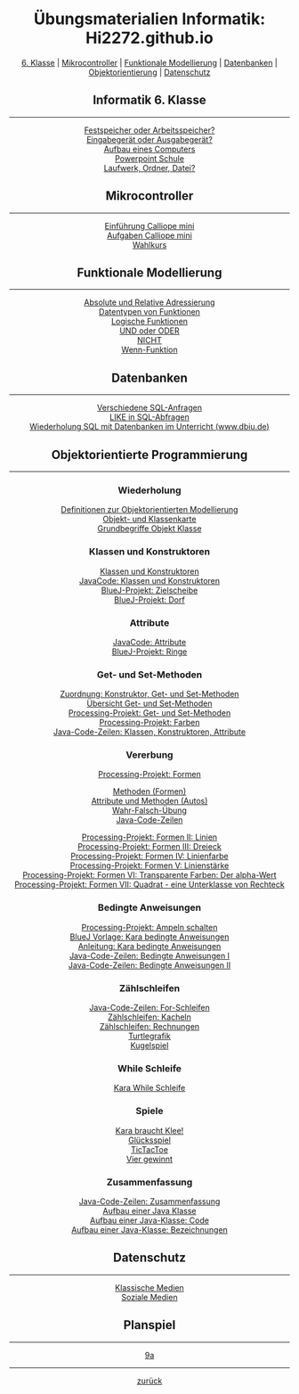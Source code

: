   <meta charset="utf-8" />
  <title>Informatik</title>
  <link rel="stylesheet" href="https://Hi2272.github.io/StyleMD.css">
  <div style="text-align:center">

Übungsmaterialien Informatik: Hi2272.github.io
==============================================
[6. Klasse](#informatik-6-klasse)
| [Mikrocontroller](#mikrocontroller)
| [Funktionale Modellierung](#funktionale-modellierung)
| [Datenbanken](#datenbanken)
| [Objektorientierung](#objektorientierte-programmierung)
| [Datenschutz](#datenschutz)

## Informatik 6. Klasse
***
[Festspeicher oder Arbeitsspeicher?](https://learningapps.org/watch?app=7732450)  
[Eingabegerät oder Ausgabegerät?](https://learningapps.org/watch?app=7732389)  
[Aufbau eines Computers](https://Hi2272.github.io/00Informatik/00Informatik6/AufbauComputer/index.html)  
[Powerpoint Schule](https://Hi2272.github.io/00Informatik/00Informatik6/PowerpointSchule/index.html)  
[Laufwerk, Ordner, Datei?](https://learningapps.org/watch?app=14045032)  

## Mikrocontroller
***
[Einführung Calliope mini](https://Hi2272.github.io/00Informatik/00Mikrocontroller/01CalliopeStart/index.html)  
[Aufgaben Calliope mini](https://Hi2272.github.io/00Informatik/00Mikrocontroller/02Calliope/index.html)  
[Wahlkurs](https://Hi2272.github.io/00Informatik/00Mikrocontroller/Wahlkurs/index.html)  

## Funktionale Modellierung
***
[Absolute und Relative Adressierung](https://Hi2272.github.io/00Informatik/AbsoluteAdressierung/index.html)  
[Datentypen von Funktionen](https://Hi2272.github.io/00Informatik/LogischeFunktionen1/index.html)  
[Logische Funktionen](https://Hi2272.github.io/00Informatik/LogischeFunktionen/index.html)  
[UND oder ODER](https://Hi2272.github.io/00Informatik/UNDoderODERneu/index.html)  
[NICHT](https://Hi2272.github.io/00Informatik/NICHT/index.html)  
[Wenn-Funktion](https://Hi2272.github.io/00Informatik/WennFunktion/index.html)  

## Datenbanken
***

[Verschiedene SQL-Anfragen](https://Hi2272.github.io/00Informatik/SQL/index.html)  
[LIKE in SQL-Abfragen](https://Hi2272.github.io/00Informatik/SQL2/index.html)  
[Wiederholung SQL mit Datenbanken im Unterricht (www.dbiu.de)](https://Hi2272.github.io/00Informatik/SQLFrageListe/index.html)  

## Objektorientierte Programmierung
***

### Wiederholung

[Definitionen zur Objektorientierten Modellierung](https://Hi2272.github.io/00Informatik/KlasseObjekt2/index.html)  
[Objekt- und Klassenkarte](https://Hi2272.github.io/00Informatik/KlassenObjekt3/index.html)  
[Grundbegriffe Objekt Klasse](https://Hi2272.github.io/00Informatik/KlasseObjekt/index.html)  

### Klassen und Konstruktoren

[Klassen und Konstruktoren](https://Hi2272.github.io/00Informatik/KlassenKonstruktoren/index.html)  
[JavaCode: Klassen und Konstruktoren](https://Hi2272.github.io/00Informatik/JavaCodeKlassen/index.html)  
[BlueJ-Projekt: Zielscheibe](https://Hi2272.github.io/00Informatik/AufgabenstellungZielscheibe/index.html)  
[BlueJ-Projekt: Dorf](https://Hi2272.github.io/00Informatik/AufgabenstellungDorf/index.html)  

### Attribute

[JavaCode: Attribute](https://Hi2272.github.io/00Informatik/JavaCodeAttribute/index.html)  
[BlueJ-Projekt: Ringe](https://Hi2272.github.io/00Informatik/AufgabenstellungRing/index.html)  

### Get- und Set-Methoden

[Zuordnung: Konstruktor, Get- und Set-Methoden](https://Hi2272.github.io/00Informatik/KonstruktorGetterSetter/index.html)  
[Übersicht Get- und Set-Methoden](https://Hi2272.github.io/00Informatik/GetterSetter/index.html)  
[Processing-Projekt: Get- und Set-Methoden](https://Hi2272.github.io/00Informatik/ProcessingGetterSetter/index.html)  
[Processing-Projekt: Farben](https://Hi2272.github.io/00Informatik/ProcessingFarben/index.html)  
[Java-Code-Zeilen: Klassen, Konstruktoren, Attribute](https://Hi2272.github.io/00Informatik/JavaCode/index.html)  

### Vererbung

[Processing-Projekt: Formen](https://Hi2272.github.io/00Informatik/ProcessingVererbung/index.html)  
  
[Methoden (Formen)](https://Hi2272.github.io/00Informatik/VererbungFormen/index.html)  
[Attribute und Methoden (Autos)](https://Hi2272.github.io/00Informatik/VererbungAutos/index.html)  
[Wahr-Falsch-Übung](https://Hi2272.github.io/00Informatik/WahrFalschVererbung/index.html)  
[Java-Code-Zeilen](https://Hi2272.github.io/00Informatik/JavaCodeVererbung/index.html)  
  
[Processing-Projekt: Formen II: Linien](https://Hi2272.github.io/00Informatik/ProcessingLinien/index.html)  
[Processing-Projekt: Formen III: Dreieck](https://Hi2272.github.io/00Informatik/ProcessingDreieck/index.html)  
[Processing-Projekt: Formen IV: Linienfarbe](https://Hi2272.github.io/00Informatik/ProcessingLinienfarbe/index.html)  
[Processing-Projekt: Formen V: Linienstärke](https://Hi2272.github.io/00Informatik/ProcessingLinienstaerke/index.html)  
[Processing-Projekt: Formen VI: Transparente Farben: Der alpha-Wert](https://Hi2272.github.io/00Informatik/ProcessingAlpha/index.html)  
[Processing-Projekt: Formen VII: Quadrat - eine Unterklasse von Rechteck](https://Hi2272.github.io/00Informatik/ProcessingQuadrat/index.html)  

### Bedingte Anweisungen

[Processing-Projekt: Ampeln schalten](https://Hi2272.github.io/00Informatik/ProcessingBedingteAnweisung/index.html)  
[BlueJ Vorlage: Kara bedingte Anweisungen](https://Hi2272.github.io/00Informatik/AufgabenstellungKaraBedingteAnweisung/12%20Kara%20bedingte%20Anweisung.zip)  
[Anleitung: Kara bedingte Anweisungen](https://Hi2272.github.io/00Informatik/AufgabenstellungKaraBedingteAnweisung/12%20Bedingte%20Anweisung%20Kara.pdf)  
[Java-Code-Zeilen: Bedingte Anweisungen I](https://Hi2272.github.io/00Informatik/JavaCodeIf/index.html)  
[Java-Code-Zeilen: Bedingte Anweisungen II](https://Hi2272.github.io/00Informatik/JavaCodeLogik/index.html)  

### Zählschleifen

[Java-Code-Zeilen: For-Schleifen](https://Hi2272.github.io/00Informatik/JavaCodeFor/index.html)  
[Zählschleifen: Kacheln](https://Hi2272.github.io/00Informatik/AufgabenstellungSchleifen/index.html)  
[Zählschleifen: Rechnungen](https://Hi2272.github.io/00Informatik/AufgabenstellungSchleifen2/index.html)  
[Turtlegrafik](https://Hi2272.github.io/00Informatik/AufgabenstellungTurtle/index.html)  
[Kugelspiel](https://Hi2272.github.io/00Informatik/AufgabenstellungKugel/index.html)  

### While Schleife

[Kara While Schleife](https://Hi2272.github.io\00Informatik\AufgabenstellungWhile\index.html)  

### Spiele

[Kara braucht Klee!](https://Hi2272.github.io/00Informatik/AufgabenstellungKara/index.html)  
[Glücksspiel](https://Hi2272.github.io/00Informatik/AufgabenstellungGlueckspiel/index.html)  
[TicTacToe](https://Hi2272.github.io/00Informatik/AufgabenstellungTTT/index.html)  
[Vier gewinnt](https://Hi2272.github.io/00Informatik/AufgabenstellungVierGewinnt/index.html)  

### Zusammenfassung

[Java-Code-Zeilen: Zusammenfassung](https://Hi2272.github.io/00Informatik/JavaCodeZusammenfassung/index.html)  
[Aufbau einer Java Klasse](https://Hi2272.github.io/00Informatik/AufbauKlasse/index.html)  
[Aufbau einer Java-Klasse: Code](/00Informatik/KlasseAufbau/index.html)  
[Aufbau einer Java-Klasse: Bezeichnungen](/00Informatik/KlassenAufbau2/index.html)

## Datenschutz
***

[Klassische Medien](https://Hi2272.github.io/00Informatik/KlassischeMedien/index.html)  
[Soziale Medien](https://Hi2272.github.io/00Informatik/SozialeMedien/index.html)  

## Planspiel
***

[9a](https://Hi2272.github.io/00Informatik/Planspiel/index.html)  

  
  

* * *

[zurück](https://Hi2272.github.io/)
</div>